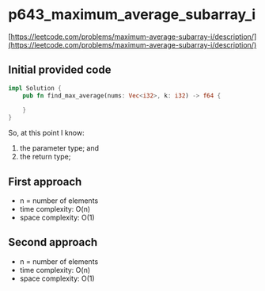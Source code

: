 # p643_maximum_average_subarray_i
[https://leetcode.com/problems/maximum-average-subarray-i/description/](https://leetcode.com/problems/maximum-average-subarray-i/description/)

## Initial provided code
```Rust
impl Solution {
    pub fn find_max_average(nums: Vec<i32>, k: i32) -> f64 {
        
    }
}
```

So, at this point I know:
1. the parameter type; and
2. the return type;

## First approach

- n = number of elements
- time complexity: O(n)
- space complexity: O(1)


## Second approach

- n = number of elements
- time complexity: O(n)
- space complexity: O(1)

